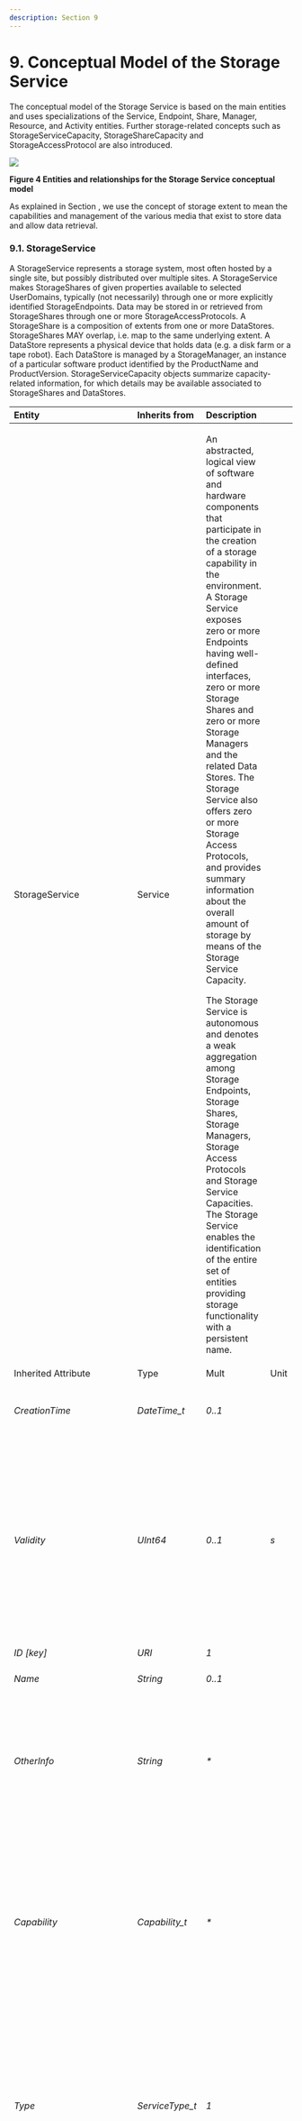 ```yaml
---
description: Section 9
---
```


# 9. Conceptual Model of the Storage Service

The conceptual model of the Storage Service is based on the main entities and uses specializations of the Service, Endpoint, Share, Manager, Resource, and Activity entities.  Further storage-related concepts such as StorageServiceCapacity, StorageShareCapacity and StorageAccessProtocol are also introduced.

![](.gitbook/assets/0%20%286%29.png)

**Figure 4 Entities and relationships for the Storage Service conceptual model**

As explained in Section , we use the concept of storage extent to mean the capabilities and management of the various media that exist to store data and allow data retrieval.

### 9.1. StorageService

A StorageService represents a storage system, most often hosted by a single site, but possibly distributed over multiple sites. A StorageService makes StorageShares of given properties available to selected UserDomains, typically \(not necessarily\) through one or more explicitly identified StorageEndpoints. Data may be stored in or retrieved from StorageShares through one or more StorageAccessProtocols. A StorageShare is a composition of extents from one or more DataStores. StorageShares MAY overlap, i.e. map to the same underlying extent. A DataStore represents a physical device that holds data \(e.g. a disk farm or a tape robot\). Each DataStore is managed by a StorageManager, an instance of a particular software product identified by the ProductName and ProductVersion. StorageServiceCapacity objects summarize capacity-related information, for which details may be available associated to StorageShares and DataStores.

<table>
  <thead>
    <tr>
      <th style="text-align:left">Entity</th>
      <th style="text-align:left">Inherits from</th>
      <th style="text-align:left">Description</th>
      <th style="text-align:left"></th>
      <th style="text-align:left"></th>
    </tr>
  </thead>
  <tbody>
    <tr>
      <td style="text-align:left">StorageService</td>
      <td style="text-align:left">Service</td>
      <td style="text-align:left">
        <p>An abstracted, logical view of software and hardware components that participate
          in the creation of a storage capability in the environment. A Storage Service
          exposes zero or more Endpoints having well-defined interfaces, zero or
          more Storage Shares and zero or more Storage Managers and the related Data
          Stores. The Storage Service also offers zero or more Storage Access Protocols,
          and provides summary information about the overall amount of storage by
          means of the Storage Service Capacity.</p>
        <p>The Storage Service is autonomous and denotes a weak aggregation among
          Storage Endpoints, Storage Shares, Storage Managers, Storage Access Protocols
          and Storage Service Capacities. The Storage Service enables the identification
          of the entire set of entities providing storage functionality with a persistent
          name.</p>
      </td>
      <td style="text-align:left"></td>
      <td style="text-align:left"></td>
    </tr>
    <tr>
      <td style="text-align:left">Inherited Attribute</td>
      <td style="text-align:left">Type</td>
      <td style="text-align:left">Mult</td>
      <td style="text-align:left">Unit</td>
      <td style="text-align:left">Description</td>
    </tr>
    <tr>
      <td style="text-align:left"><em>CreationTime</em>
      </td>
      <td style="text-align:left"><em>DateTime_t</em>
      </td>
      <td style="text-align:left"><em>0..1</em>
      </td>
      <td style="text-align:left"></td>
      <td style="text-align:left"><em>Timestamp describing when the entity instance was generated</em>
      </td>
    </tr>
    <tr>
      <td style="text-align:left"><em>Validity</em>
      </td>
      <td style="text-align:left"><em>UInt64</em>
      </td>
      <td style="text-align:left"><em>0..1</em>
      </td>
      <td style="text-align:left"><em>s</em>
      </td>
      <td style="text-align:left">
        <p><em>The duration after CreationTime that the information presented in the Entity SHOULD be considered relevant. After that period has elapsed,</em>
        </p>
        <p><em>the information SHOULD NOT be considered relevant</em>
        </p>
      </td>
    </tr>
    <tr>
      <td style="text-align:left"><em>ID [key]</em>
      </td>
      <td style="text-align:left"><em>URI</em>
      </td>
      <td style="text-align:left"><em>1</em>
      </td>
      <td style="text-align:left"></td>
      <td style="text-align:left"><em>A global unique ID</em>
      </td>
    </tr>
    <tr>
      <td style="text-align:left"><em>Name</em>
      </td>
      <td style="text-align:left"><em>String</em>
      </td>
      <td style="text-align:left"><em>0..1</em>
      </td>
      <td style="text-align:left"></td>
      <td style="text-align:left"><em>Human-readable name</em>
      </td>
    </tr>
    <tr>
      <td style="text-align:left"><em>OtherInfo</em>
      </td>
      <td style="text-align:left"><em>String</em>
      </td>
      <td style="text-align:left"><em>*</em>
      </td>
      <td style="text-align:left"></td>
      <td style="text-align:left"><em>Placeholder to publish info that does not fit in any other attribute. Free-form string, comma-separated tags, (name, value ) pair are all examples of valid syntax</em>
      </td>
    </tr>
    <tr>
      <td style="text-align:left"><em>Capability</em>
      </td>
      <td style="text-align:left"><em>Capability_t</em>
      </td>
      <td style="text-align:left"><em>*</em>
      </td>
      <td style="text-align:left"></td>
      <td style="text-align:left"><em>The provided capability according to the Open Grid Service Architecture (OGSA) architecture [OGF-GFD80] (this is the union of all values assigned to the capability attribute of the endpoints part of this service)</em>
      </td>
    </tr>
    <tr>
      <td style="text-align:left"><em>Type</em>
      </td>
      <td style="text-align:left"><em>ServiceType_t</em>
      </td>
      <td style="text-align:left"><em>1</em>
      </td>
      <td style="text-align:left"></td>
      <td style="text-align:left"><em>The type of service according to a namespace-based classification (the namespace MAY be related to a middleware name, an organization or other concepts; org.ogf.glue is reserved for the OGF GLUE Working Group)</em>
      </td>
    </tr>
    <tr>
      <td style="text-align:left"><em>QualityLevel</em>
      </td>
      <td style="text-align:left"><em>QualityLevel_t</em>
      </td>
      <td style="text-align:left"><em>1</em>
      </td>
      <td style="text-align:left"></td>
      <td style="text-align:left"><em>Maturity of the service in terms of quality of the software components</em>
      </td>
    </tr>
    <tr>
      <td style="text-align:left"><em>StatusInfo</em>
      </td>
      <td style="text-align:left"><em>URI</em>
      </td>
      <td style="text-align:left"><em>*</em>
      </td>
      <td style="text-align:left"></td>
      <td style="text-align:left"><em>Web page providing additional information like monitoring aspects</em>
      </td>
    </tr>
    <tr>
      <td style="text-align:left"><em>Complexity</em>
      </td>
      <td style="text-align:left"><em>String</em>
      </td>
      <td style="text-align:left"><em>0..1</em>
      </td>
      <td style="text-align:left"></td>
      <td style="text-align:left"><em>Human-readable summary description of the complexity in terms of the number of endpoint types, shares and resources. The syntax should be: endpointType=X, share=Y, resource=Z.</em>
      </td>
    </tr>
    <tr>
      <td style="text-align:left">Attribute</td>
      <td style="text-align:left">Type</td>
      <td style="text-align:left">Mult</td>
      <td style="text-align:left">Unit</td>
      <td style="text-align:left">Description</td>
    </tr>
    <tr>
      <td style="text-align:left"><em>No extra properties are defined in the specialized entity.</em>
      </td>
      <td style="text-align:left"></td>
      <td style="text-align:left"></td>
      <td style="text-align:left"></td>
      <td style="text-align:left"></td>
    </tr>
    <tr>
      <td style="text-align:left">Association End</td>
      <td style="text-align:left">Mult.</td>
      <td style="text-align:left">Description</td>
      <td style="text-align:left"></td>
      <td style="text-align:left"></td>
    </tr>
    <tr>
      <td style="text-align:left">
        <p>StorageEndpoint.ID</p>
        <p>[redefines Endpoint.ID]</p>
      </td>
      <td style="text-align:left">*</td>
      <td style="text-align:left">A storage service exposes zero or more storage endpoints.</td>
      <td style="text-align:left"></td>
      <td style="text-align:left"></td>
    </tr>
    <tr>
      <td style="text-align:left">StorageShare.ID [redefines Share.ID]</td>
      <td style="text-align:left">*</td>
      <td style="text-align:left">A storage service serves zero or more storage shares.</td>
      <td style="text-align:left"></td>
      <td style="text-align:left"></td>
    </tr>
    <tr>
      <td style="text-align:left">
        <p>StorageManager.ID</p>
        <p>[redefines Manager.ID]</p>
      </td>
      <td style="text-align:left">*</td>
      <td style="text-align:left">A storage service provides zero or more storage managers.</td>
      <td style="text-align:left"></td>
      <td style="text-align:left"></td>
    </tr>
    <tr>
      <td style="text-align:left">StorageAccessProtocol.ID</td>
      <td style="text-align:left">*</td>
      <td style="text-align:left">A storage service offers zero or more storage access protocols.</td>
      <td
      style="text-align:left"></td>
        <td style="text-align:left"></td>
    </tr>
    <tr>
      <td style="text-align:left">StorageServiceCapacity.ID</td>
      <td style="text-align:left">*</td>
      <td style="text-align:left">A storage service has zero or more storage service capacities.</td>
      <td
      style="text-align:left"></td>
        <td style="text-align:left"></td>
    </tr>
    <tr>
      <td style="text-align:left">Inherited Association End</td>
      <td style="text-align:left">Mult.</td>
      <td style="text-align:left">Description</td>
      <td style="text-align:left"></td>
      <td style="text-align:left"></td>
    </tr>
    <tr>
      <td style="text-align:left">Extension.Key</td>
      <td style="text-align:left">*</td>
      <td style="text-align:left">The entity MAY be extended via key-value pairs.</td>
      <td style="text-align:left"></td>
      <td style="text-align:left"></td>
    </tr>
    <tr>
      <td style="text-align:left">Contact.ID</td>
      <td style="text-align:left">*</td>
      <td style="text-align:left">A service has zero or more contacts.</td>
      <td style="text-align:left"></td>
      <td style="text-align:left"></td>
    </tr>
    <tr>
      <td style="text-align:left">Location.ID</td>
      <td style="text-align:left">0..1</td>
      <td style="text-align:left">A service is primary located at a location.</td>
      <td style="text-align:left"></td>
      <td style="text-align:left"></td>
    </tr>
    <tr>
      <td style="text-align:left">Service.ID</td>
      <td style="text-align:left">*</td>
      <td style="text-align:left">A service is related to zero or more services.</td>
      <td style="text-align:left"></td>
      <td style="text-align:left"></td>
    </tr>
  </tbody>
</table>The Storage Service MAY expose Storage Endpoints enabling management of or access to different types of storage extent. The usage of storage is typically constrained by policies, thus implying service differentiation. The Storage Share concept describes a portion of the managed storage extents with a homogeneous set of usage policies. The storage extents used to implement the Shares are locally managed by one or more Storage Managers, and their properties are described by Data Stores.

### StorageServiceCapacity

The StorageServiceCapacity class summarizes capacity-related information for all the StorageShares and DataStores of a given homogeneous type. The summaries MAY be compared to the sums of the relevant StorageShareCapacity attributes for the StorageShares of the given type. Capacities of overlapping StorageShares MUST only be counted once. An inconsistency between a summary value and the corresponding sum of relevant attributes MAY occur if part of the capacity is not explicitly published, or if the attributes concerned could not all be exactly determined or recorded at the same time. The summaries MAY also be compared to the sums of the relevant attributes of the DataStores of the given type, where inconsistencies MAY arise due to similar causes.

<table>
  <thead>
    <tr>
      <th style="text-align:left">Entity</th>
      <th style="text-align:left">Inherits from</th>
      <th style="text-align:left">Description</th>
      <th style="text-align:left"></th>
      <th style="text-align:left"></th>
    </tr>
  </thead>
  <tbody>
    <tr>
      <td style="text-align:left">StorageServiceCapacity</td>
      <td style="text-align:left">Entity</td>
      <td style="text-align:left">Description of the size and usage of a homogenous storage extent; the
        storage extent is aggregated at the storage service level by type.</td>
      <td
      style="text-align:left"></td>
        <td style="text-align:left"></td>
    </tr>
    <tr>
      <td style="text-align:left">Inherited Attribute</td>
      <td style="text-align:left">Type</td>
      <td style="text-align:left">Mult</td>
      <td style="text-align:left">Unit</td>
      <td style="text-align:left">Description</td>
    </tr>
    <tr>
      <td style="text-align:left"><em>CreationTime</em>
      </td>
      <td style="text-align:left"><em>DateTime_t</em>
      </td>
      <td style="text-align:left"><em>0..1</em>
      </td>
      <td style="text-align:left"></td>
      <td style="text-align:left"><em>Timestamp describing when the entity instance was generated</em>
      </td>
    </tr>
    <tr>
      <td style="text-align:left"><em>Validity</em>
      </td>
      <td style="text-align:left"><em>UInt64</em>
      </td>
      <td style="text-align:left"><em>0..1</em>
      </td>
      <td style="text-align:left"><em>s</em>
      </td>
      <td style="text-align:left">
        <p><em>The duration after CreationTime that the information presented in the Entity SHOULD be considered relevant. After that period has elapsed,</em>
        </p>
        <p><em>the information SHOULD NOT be considered relevant</em>
        </p>
      </td>
    </tr>
    <tr>
      <td style="text-align:left"><em>ID [key]</em>
      </td>
      <td style="text-align:left"><em>URI</em>
      </td>
      <td style="text-align:left"><em>1</em>
      </td>
      <td style="text-align:left"></td>
      <td style="text-align:left"><em>A global unique ID</em>
      </td>
    </tr>
    <tr>
      <td style="text-align:left"><em>Name</em>
      </td>
      <td style="text-align:left"><em>String</em>
      </td>
      <td style="text-align:left"><em>0..1</em>
      </td>
      <td style="text-align:left"></td>
      <td style="text-align:left"><em>Human-readable name</em>
      </td>
    </tr>
    <tr>
      <td style="text-align:left"><em>OtherInfo</em>
      </td>
      <td style="text-align:left"><em>String</em>
      </td>
      <td style="text-align:left"><em>*</em>
      </td>
      <td style="text-align:left"></td>
      <td style="text-align:left"><em>Placeholder to publish info that does not fit in any other attribute. Free-form string, comma-separated tags, (name, value ) pair are all examples of valid syntax</em>
      </td>
    </tr>
    <tr>
      <td style="text-align:left">Attribute</td>
      <td style="text-align:left">Type</td>
      <td style="text-align:left">Mult.</td>
      <td style="text-align:left">Unit</td>
      <td style="text-align:left">Description</td>
    </tr>
    <tr>
      <td style="text-align:left">Type</td>
      <td style="text-align:left">StorageCapacity_t</td>
      <td style="text-align:left">1</td>
      <td style="text-align:left"></td>
      <td style="text-align:left">The type of storage capacity.</td>
    </tr>
    <tr>
      <td style="text-align:left">TotalSize</td>
      <td style="text-align:left">UInt64</td>
      <td style="text-align:left">0..1</td>
      <td style="text-align:left">GB</td>
      <td style="text-align:left">The total amount of storage of this Type (the sum of free, used and reserved).</td>
    </tr>
    <tr>
      <td style="text-align:left">FreeSize</td>
      <td style="text-align:left">UInt64</td>
      <td style="text-align:left">0..1</td>
      <td style="text-align:left">GB</td>
      <td style="text-align:left">The amount of storage which is free for new data to be stored. This SHOULD
        include space occupied by cached copies of objects which can be deleted
        automatically to make room for new ones.</td>
    </tr>
    <tr>
      <td style="text-align:left">UsedSize</td>
      <td style="text-align:left">UInt64</td>
      <td style="text-align:left">0..1</td>
      <td style="text-align:left">GB</td>
      <td style="text-align:left">The amount of storage which is occupied by stored data. This SHOULD exclude
        space occupied by cached copies of objects which can be deleted automatically
        to make room for new ones.</td>
    </tr>
    <tr>
      <td style="text-align:left">ReservedSize</td>
      <td style="text-align:left">UInt64</td>
      <td style="text-align:left">0..1</td>
      <td style="text-align:left">GB</td>
      <td style="text-align:left">The amount of storage which is not occupied by stored data, but has been
        reserved for use by a specific user or group, and hence is not free for
        the storage of new data except in the context of that reservation.</td>
    </tr>
    <tr>
      <td style="text-align:left">Association End</td>
      <td style="text-align:left">Mult.</td>
      <td style="text-align:left">Description</td>
      <td style="text-align:left"></td>
      <td style="text-align:left"></td>
    </tr>
    <tr>
      <td style="text-align:left">StorageService.ID</td>
      <td style="text-align:left">1</td>
      <td style="text-align:left">A storage service capacity is related to one storage service.</td>
      <td
      style="text-align:left"></td>
        <td style="text-align:left"></td>
    </tr>
    <tr>
      <td style="text-align:left">Inherited Association End</td>
      <td style="text-align:left">Mult.</td>
      <td style="text-align:left">Description</td>
      <td style="text-align:left"></td>
      <td style="text-align:left"></td>
    </tr>
    <tr>
      <td style="text-align:left">Extension.Key</td>
      <td style="text-align:left">*</td>
      <td style="text-align:left">The entity MAY be extended via key-value pairs.</td>
      <td style="text-align:left"></td>
      <td style="text-align:left"></td>
    </tr>
  </tbody>
</table>### StorageAccessProtocol

A StorageAccessProtocol describes a protocol that can be used to store data in or retrieve data from StorageShares. The "file" protocol indicates that for ComputingServices given by ToComputingService objects the StorageShares are available through POSIX I/O. The mount point details are given by corresponding ToStorageService objects published by those ComputingServices. Most protocols require a negotiation between the client and a StorageEndpoint. For example, a StorageEndpoint implementing a version of the SRM protocol may be asked for a data transfer URL corresponding to a desired access protocol. An access protocol that does not require prior negotiation MAY be published as one or more StorageEndpoints with an InterfaceName corresponding to that protocol.

<table>
  <thead>
    <tr>
      <th style="text-align:left">Entity</th>
      <th style="text-align:left">Inherits from</th>
      <th style="text-align:left">Description</th>
      <th style="text-align:left"></th>
      <th style="text-align:left"></th>
    </tr>
  </thead>
  <tbody>
    <tr>
      <td style="text-align:left">StorageAccessProtocol</td>
      <td style="text-align:left">Entity</td>
      <td style="text-align:left">A type of protocol available to access the underlying storage extents.</td>
      <td
      style="text-align:left"></td>
        <td style="text-align:left"></td>
    </tr>
    <tr>
      <td style="text-align:left">Inherited Attribute</td>
      <td style="text-align:left">Type</td>
      <td style="text-align:left">Mult</td>
      <td style="text-align:left">Unit</td>
      <td style="text-align:left">Description</td>
    </tr>
    <tr>
      <td style="text-align:left"><em>CreationTime</em>
      </td>
      <td style="text-align:left"><em>DateTime_t</em>
      </td>
      <td style="text-align:left"><em>0..1</em>
      </td>
      <td style="text-align:left"></td>
      <td style="text-align:left"><em>Timestamp describing when the entity instance was generated</em>
      </td>
    </tr>
    <tr>
      <td style="text-align:left"><em>Validity</em>
      </td>
      <td style="text-align:left"><em>UInt64</em>
      </td>
      <td style="text-align:left"><em>0..1</em>
      </td>
      <td style="text-align:left"><em>s</em>
      </td>
      <td style="text-align:left">
        <p><em>The duration after CreationTime that the information presented in the Entity SHOULD be considered relevant. After that period has elapsed,</em>
        </p>
        <p><em>the information SHOULD NOT be considered relevant</em>
        </p>
      </td>
    </tr>
    <tr>
      <td style="text-align:left"><em>ID [key]</em>
      </td>
      <td style="text-align:left"><em>URI</em>
      </td>
      <td style="text-align:left"><em>1</em>
      </td>
      <td style="text-align:left"></td>
      <td style="text-align:left"><em>A global unique ID</em>
      </td>
    </tr>
    <tr>
      <td style="text-align:left"><em>Name</em>
      </td>
      <td style="text-align:left"><em>String</em>
      </td>
      <td style="text-align:left"><em>0..1</em>
      </td>
      <td style="text-align:left"></td>
      <td style="text-align:left"><em>Human-readable name</em>
      </td>
    </tr>
    <tr>
      <td style="text-align:left"><em>OtherInfo</em>
      </td>
      <td style="text-align:left"><em>String</em>
      </td>
      <td style="text-align:left"><em>*</em>
      </td>
      <td style="text-align:left"></td>
      <td style="text-align:left"><em>Placeholder to publish info that does not fit in any other attribute. Free-form string, comma-separated tags, (name, value ) pair are all examples of valid syntax</em>
      </td>
    </tr>
    <tr>
      <td style="text-align:left">Attribute</td>
      <td style="text-align:left">Type</td>
      <td style="text-align:left">Mult.</td>
      <td style="text-align:left">Unit</td>
      <td style="text-align:left">Description</td>
    </tr>
    <tr>
      <td style="text-align:left">Type</td>
      <td style="text-align:left">StorageAccessProtocol_t</td>
      <td style="text-align:left">1</td>
      <td style="text-align:left"></td>
      <td style="text-align:left">An identifier for the protocol.</td>
    </tr>
    <tr>
      <td style="text-align:left">Version</td>
      <td style="text-align:left">String</td>
      <td style="text-align:left">1</td>
      <td style="text-align:left"></td>
      <td style="text-align:left">The version of the protocol supported by the interface, as defined by
        the protocol specification.</td>
    </tr>
    <tr>
      <td style="text-align:left">MaxStreams</td>
      <td style="text-align:left">UInt32</td>
      <td style="text-align:left">0..1</td>
      <td style="text-align:left">stream</td>
      <td style="text-align:left">The maximum number of parallel network streams which can be used for a
        single data transfer operation using this protocol.</td>
    </tr>
    <tr>
      <td style="text-align:left">Association End</td>
      <td style="text-align:left">Mult.</td>
      <td style="text-align:left">Description</td>
      <td style="text-align:left"></td>
      <td style="text-align:left"></td>
    </tr>
    <tr>
      <td style="text-align:left">StorageService.ID</td>
      <td style="text-align:left">1</td>
      <td style="text-align:left">A storage access protocol is related to one storage service.</td>
      <td style="text-align:left"></td>
      <td style="text-align:left"></td>
    </tr>
    <tr>
      <td style="text-align:left">ToComputingService</td>
      <td style="text-align:left">*</td>
      <td style="text-align:left">A storage access protocol MAY be used by zero or more computing services.</td>
      <td
      style="text-align:left"></td>
        <td style="text-align:left"></td>
    </tr>
    <tr>
      <td style="text-align:left">ToCloudComputingService</td>
      <td style="text-align:left">*</td>
      <td style="text-align:left">A storage access protocol MAY be used by zero or more cloud computing
        services.</td>
      <td style="text-align:left"></td>
      <td style="text-align:left"></td>
    </tr>
    <tr>
      <td style="text-align:left">Inherited Association End</td>
      <td style="text-align:left">Mult.</td>
      <td style="text-align:left">Description</td>
      <td style="text-align:left"></td>
      <td style="text-align:left"></td>
    </tr>
    <tr>
      <td style="text-align:left">Extension.Key</td>
      <td style="text-align:left">*</td>
      <td style="text-align:left">The entity MAY be extended via key-value pairs.</td>
      <td style="text-align:left"></td>
      <td style="text-align:left"></td>
    </tr>
  </tbody>
</table>If a type of Storage Access Protocol needs to be discoverable, then the StorageAccessProtocol class SHOULD be used to advertise it. If a certain Access Protocol

has an associated URL and this URL needs to be discoverable, then the Access Protocol SHOULD be also published via the StorageEndpoint class.

### StorageEndpoint

A StorageEndpoint represents a service that may be contacted by clients to manage StorageShares, to store or retrieve data or to perform other operations related to a storage system. The StorageEndpoint typically implements a storage control protocol specified by the InterfaceName, which allows for the manipulation of StorageShares and the properties of their data content. Access to StorageShares for storing or retrieving data often has to be negotiated through the given control protocol. The available access protocols MAY be published in StorageAccessProtocol objects. The StorageEndpoint interface MAY also be used to publish the endpoint\(s\) of an access protocol that does not require prior negotiation. The Storage Endpoint may be able to serve only a subset of the StorageShares within the StorageService, in which case that subset MAY be indicated through explicit associations with those StorageShares.

<table>
  <thead>
    <tr>
      <th style="text-align:left">Entity</th>
      <th style="text-align:left">Inherits from</th>
      <th style="text-align:left">Description</th>
      <th style="text-align:left"></th>
      <th style="text-align:left"></th>
    </tr>
  </thead>
  <tbody>
    <tr>
      <td style="text-align:left">StorageEndpoint</td>
      <td style="text-align:left">Endpoint</td>
      <td style="text-align:left">An Endpoint usable for managing Storage Shares or for accessing data stored
        in them; it MAY also be used to expose complementary capabilities which
        form part of the overall Storage Service.</td>
      <td style="text-align:left"></td>
      <td style="text-align:left"></td>
    </tr>
    <tr>
      <td style="text-align:left">Inherited Attribute</td>
      <td style="text-align:left">Type</td>
      <td style="text-align:left">Mult</td>
      <td style="text-align:left">Unit</td>
      <td style="text-align:left">Description</td>
    </tr>
    <tr>
      <td style="text-align:left"><em>CreationTime</em>
      </td>
      <td style="text-align:left"><em>DateTime_t</em>
      </td>
      <td style="text-align:left"><em>0..1</em>
      </td>
      <td style="text-align:left"></td>
      <td style="text-align:left"><em>Timestamp describing when the entity instance was generated</em>
      </td>
    </tr>
    <tr>
      <td style="text-align:left"><em>Validity</em>
      </td>
      <td style="text-align:left"><em>UInt64</em>
      </td>
      <td style="text-align:left"><em>0..1</em>
      </td>
      <td style="text-align:left"><em>s</em>
      </td>
      <td style="text-align:left">
        <p><em>The duration after CreationTime that the information presented in the Entity SHOULD be considered relevant. After that period has elapsed,</em>
        </p>
        <p><em>the information SHOULD NOT be considered relevant</em>
        </p>
      </td>
    </tr>
    <tr>
      <td style="text-align:left"><em>ID [key]</em>
      </td>
      <td style="text-align:left"><em>URI</em>
      </td>
      <td style="text-align:left"><em>1</em>
      </td>
      <td style="text-align:left"></td>
      <td style="text-align:left"><em>A global unique ID</em>
      </td>
    </tr>
    <tr>
      <td style="text-align:left"><em>Name</em>
      </td>
      <td style="text-align:left"><em>String</em>
      </td>
      <td style="text-align:left"><em>0..1</em>
      </td>
      <td style="text-align:left"></td>
      <td style="text-align:left"><em>Human-readable name</em>
      </td>
    </tr>
    <tr>
      <td style="text-align:left"><em>OtherInfo</em>
      </td>
      <td style="text-align:left"><em>String</em>
      </td>
      <td style="text-align:left"><em>*</em>
      </td>
      <td style="text-align:left"></td>
      <td style="text-align:left"><em>Placeholder to publish info that does not fit in any other attribute. Free-form string, comma-separated tags, (name, value ) pair are all examples of valid syntax</em>
      </td>
    </tr>
    <tr>
      <td style="text-align:left"><em>URL</em>
      </td>
      <td style="text-align:left"><em>URI</em>
      </td>
      <td style="text-align:left"><em>1</em>
      </td>
      <td style="text-align:left"></td>
      <td style="text-align:left"><em>Network location of the endpoint to contact the related service</em>
      </td>
    </tr>
    <tr>
      <td style="text-align:left"><em>Capability</em>
      </td>
      <td style="text-align:left"><em>Capability_t</em>
      </td>
      <td style="text-align:left"><em>*</em>
      </td>
      <td style="text-align:left"></td>
      <td style="text-align:left"><em>The provided capability according to the OGSA architecture</em>
      </td>
    </tr>
    <tr>
      <td style="text-align:left"><em>Technology</em>
      </td>
      <td style="text-align:left"><em>EndpointTechnology_t</em>
      </td>
      <td style="text-align:left"><em>0..1</em>
      </td>
      <td style="text-align:left"></td>
      <td style="text-align:left"><em>Technology used to implement the endpoint</em>
      </td>
    </tr>
    <tr>
      <td style="text-align:left"><em>InterfaceName</em>
      </td>
      <td style="text-align:left"><em>InterfaceName_t</em>
      </td>
      <td style="text-align:left"><em>1</em>
      </td>
      <td style="text-align:left"></td>
      <td style="text-align:left"><em>Identification of the interface</em>
      </td>
    </tr>
    <tr>
      <td style="text-align:left"><em>InterfaceVersion</em>
      </td>
      <td style="text-align:left"><em>String</em>
      </td>
      <td style="text-align:left"><em>0..*</em>
      </td>
      <td style="text-align:left"></td>
      <td style="text-align:left"><em>Version of the interface</em>
      </td>
    </tr>
    <tr>
      <td style="text-align:left"><em>InterfaceExtension</em>
      </td>
      <td style="text-align:left"><em>URI</em>
      </td>
      <td style="text-align:left"><em>*</em>
      </td>
      <td style="text-align:left"></td>
      <td style="text-align:left"><em>Identification of an extension to the interface</em>
      </td>
    </tr>
    <tr>
      <td style="text-align:left"><em>WSDL</em>
      </td>
      <td style="text-align:left"><em>URI</em>
      </td>
      <td style="text-align:left"><em>*</em>
      </td>
      <td style="text-align:left"></td>
      <td style="text-align:left"><em>URL of the WSDL document describing the offered interface (applies to Web Services endpoint)</em>
      </td>
    </tr>
    <tr>
      <td style="text-align:left"><em>SupportedProfile</em>
      </td>
      <td style="text-align:left"><em>URI</em>
      </td>
      <td style="text-align:left"><em>*</em>
      </td>
      <td style="text-align:left"></td>
      <td style="text-align:left"><em>URI identifying a supported profile</em>
      </td>
    </tr>
    <tr>
      <td style="text-align:left"><em>Semantics</em>
      </td>
      <td style="text-align:left"><em>URI</em>
      </td>
      <td style="text-align:left"><em>*</em>
      </td>
      <td style="text-align:left"></td>
      <td style="text-align:left"><em>URI of a document providing a human-readable description of the semantics of the endpoint functionalities</em>
      </td>
    </tr>
    <tr>
      <td style="text-align:left"><em>Implementor</em>
      </td>
      <td style="text-align:left"><em>String</em>
      </td>
      <td style="text-align:left"><em>0..1</em>
      </td>
      <td style="text-align:left"></td>
      <td style="text-align:left"><em>Main organization implementing this software component</em>
      </td>
    </tr>
    <tr>
      <td style="text-align:left"><em>ImplementationName</em>
      </td>
      <td style="text-align:left"><em>String</em>
      </td>
      <td style="text-align:left"><em>0..1</em>
      </td>
      <td style="text-align:left"></td>
      <td style="text-align:left"><em>Name of the implementation</em>
      </td>
    </tr>
    <tr>
      <td style="text-align:left"><em>ImplementationVersion</em>
      </td>
      <td style="text-align:left"><em>String</em>
      </td>
      <td style="text-align:left"><em>0..1</em>
      </td>
      <td style="text-align:left"></td>
      <td style="text-align:left"><em>Version of the implementation (e.g., major version.minor version.patch version)</em>
      </td>
    </tr>
    <tr>
      <td style="text-align:left"><em>QualityLevel</em>
      </td>
      <td style="text-align:left"><em>QualityLevel_t</em>
      </td>
      <td style="text-align:left"><em>1</em>
      </td>
      <td style="text-align:left"></td>
      <td style="text-align:left"><em>Maturity of the endpoint in terms of quality of the software components</em>
      </td>
    </tr>
    <tr>
      <td style="text-align:left"><em>HealthState</em>
      </td>
      <td style="text-align:left"><em>EndpointHealthState_t</em>
      </td>
      <td style="text-align:left"><em>1</em>
      </td>
      <td style="text-align:left"></td>
      <td style="text-align:left"><em>A state representing the health of the endpoint in terms of its capability of properly delivering the functionalities</em>
      </td>
    </tr>
    <tr>
      <td style="text-align:left"><em>HealthStateInfo</em>
      </td>
      <td style="text-align:left"><em>String</em>
      </td>
      <td style="text-align:left"><em>0..1</em>
      </td>
      <td style="text-align:left"></td>
      <td style="text-align:left"><em>Textual explanation of the state endpoint</em>
      </td>
    </tr>
    <tr>
      <td style="text-align:left"><em>ServingState</em>
      </td>
      <td style="text-align:left"><em>ServingState_t</em>
      </td>
      <td style="text-align:left"><em>1</em>
      </td>
      <td style="text-align:left"></td>
      <td style="text-align:left"><em>A state specifying if the endpoint is accepting new requests and if it is serving the already accepted requests</em>
      </td>
    </tr>
    <tr>
      <td style="text-align:left"><em>StartTime</em>
      </td>
      <td style="text-align:left"><em>DateTime_t</em>
      </td>
      <td style="text-align:left"><em>0..1</em>
      </td>
      <td style="text-align:left"></td>
      <td style="text-align:left"><em>The timestamp for the start time of the endpoint</em>
      </td>
    </tr>
    <tr>
      <td style="text-align:left"><em>IssuerCA</em>
      </td>
      <td style="text-align:left"><em>DN_t</em>
      </td>
      <td style="text-align:left"><em>0..1</em>
      </td>
      <td style="text-align:left"></td>
      <td style="text-align:left"><em>Distinguished name of Certification Authority issuing the certificate for the endpoint</em>
      </td>
    </tr>
    <tr>
      <td style="text-align:left"><em>TrustedCA</em>
      </td>
      <td style="text-align:left"><em>DN_t</em>
      </td>
      <td style="text-align:left"><em>*</em>
      </td>
      <td style="text-align:left"></td>
      <td style="text-align:left"><em>Distinguished name of the trusted Certification Authority (CA), i.e., certificates issued by the CA are accepted for the authentication process</em>
      </td>
    </tr>
    <tr>
      <td style="text-align:left"><em>DowntimeAnnounce</em>
      </td>
      <td style="text-align:left"><em>DateTime_t</em>
      </td>
      <td style="text-align:left"><em>0..1</em>
      </td>
      <td style="text-align:left"></td>
      <td style="text-align:left"><em>The timestamp for the announcement of the next scheduled downtime</em>
      </td>
    </tr>
    <tr>
      <td style="text-align:left"><em>DowntimeStart</em>
      </td>
      <td style="text-align:left"><em>DateTime_t</em>
      </td>
      <td style="text-align:left"><em>0..1</em>
      </td>
      <td style="text-align:left"></td>
      <td style="text-align:left"><em>The starting timestamp of the next scheduled downtime</em>
      </td>
    </tr>
    <tr>
      <td style="text-align:left"><em>DowntimeEnd</em>
      </td>
      <td style="text-align:left"><em>DateTime_t</em>
      </td>
      <td style="text-align:left"><em>0..1</em>
      </td>
      <td style="text-align:left"></td>
      <td style="text-align:left"><em>The ending timestamp of the next scheduled downtime</em>
      </td>
    </tr>
    <tr>
      <td style="text-align:left"><em>DowntimeInfo</em>
      </td>
      <td style="text-align:left"><em>String</em>
      </td>
      <td style="text-align:left"><em>0..1</em>
      </td>
      <td style="text-align:left"></td>
      <td style="text-align:left"><em>Description of the next scheduled downtime</em>
      </td>
    </tr>
    <tr>
      <td style="text-align:left">Attribute</td>
      <td style="text-align:left">Type</td>
      <td style="text-align:left">Mult.</td>
      <td style="text-align:left">Unit</td>
      <td style="text-align:left">Description</td>
    </tr>
    <tr>
      <td style="text-align:left"><em>No extra properties are defined in the specialized entity.</em>
      </td>
      <td style="text-align:left"></td>
      <td style="text-align:left"></td>
      <td style="text-align:left"></td>
      <td style="text-align:left"></td>
    </tr>
    <tr>
      <td style="text-align:left">Association End</td>
      <td style="text-align:left">Mult.</td>
      <td style="text-align:left">Description</td>
      <td style="text-align:left"></td>
      <td style="text-align:left"></td>
    </tr>
    <tr>
      <td style="text-align:left">
        <p>StorageService.ID</p>
        <p>[redefines Service.ID]</p>
      </td>
      <td style="text-align:left">1</td>
      <td style="text-align:left">A storage endpoint is part of a storage service.</td>
      <td style="text-align:left"></td>
      <td style="text-align:left"></td>
    </tr>
    <tr>
      <td style="text-align:left">
        <p>StorageShare.ID</p>
        <p>[redefines Share.ID]</p>
      </td>
      <td style="text-align:left">*</td>
      <td style="text-align:left">A storage endpoint MAY pass activities to zero or more storage shares.</td>
      <td
      style="text-align:left"></td>
        <td style="text-align:left"></td>
    </tr>
    <tr>
      <td style="text-align:left">Inherited Association End</td>
      <td style="text-align:left">Mult.</td>
      <td style="text-align:left">Description</td>
      <td style="text-align:left"></td>
      <td style="text-align:left"></td>
    </tr>
    <tr>
      <td style="text-align:left">Extension.Key</td>
      <td style="text-align:left">*</td>
      <td style="text-align:left">The entity MAY be extended via key-value pairs.</td>
      <td style="text-align:left"></td>
      <td style="text-align:left"></td>
    </tr>
    <tr>
      <td style="text-align:left">AccessPolicy.ID</td>
      <td style="text-align:left">*</td>
      <td style="text-align:left">An endpoint has assocated zero or more AccessPolicies.</td>
      <td style="text-align:left"></td>
      <td style="text-align:left"></td>
    </tr>
  </tbody>
</table>### StorageShare

A StorageShare is a composition of extents from one or more DataStores. StorageShares that overlap, i.e. share the same underlying extent, have the same SharingID, which in that case MUST neither be empty nor the reserved string "dedicated". A DataStore represents a physical device or set of devices that are able to hold data \(e.g. a disk farm or a tape robot\). A StorageShare need not be composed of homogeneous devices.

The AccessLatency gives the maximum latency category for an object stored in the StorageShare to be made available for reading. For example, if the StorageShare comprises both disk and tape storage, and data may need to be recalled from tape, the published AccessLatency is "nearline", although a given data object may in fact be immediately accessible on disk.

The RetentionPolicy indicates at a coarse granularity the probability of the StorageShare losing data. For example, "custodial" represents a very low probability, while "replica" indicates that the StorageShare is not suitable for keeping the only copy of precious data, but may be used for keeping a replica of such data.

The ExpirationMode indicates what happens to data whose lifetime has expired, if ever. The Identifier allows the StorageShare to be given a tag that is meaningful for the UserDomain\(s\) served by the StorageShare. For example, for version 2.2 of the SRM control protocol a StorageShare would represent a Space and the Identifier the corresponding SpaceTokenUserDescription. Capacity-related information is made available through StorageShareCapacity objects. A StorageShare may not be available through StorageEndpoints not explicitly related to the Share.

<table>
  <thead>
    <tr>
      <th style="text-align:left">Entity</th>
      <th style="text-align:left">Inherits from</th>
      <th style="text-align:left">Description</th>
      <th style="text-align:left"></th>
      <th style="text-align:left"></th>
    </tr>
  </thead>
  <tbody>
    <tr>
      <td style="text-align:left">StorageShare</td>
      <td style="text-align:left">Share</td>
      <td style="text-align:left">A utilization target for a set of extents in Data Stores, defined by a
        set of configuration parameters and policies and characterized by status
        information.</td>
      <td style="text-align:left"></td>
      <td style="text-align:left"></td>
    </tr>
    <tr>
      <td style="text-align:left"><em>Inherited Attribute</em>
      </td>
      <td style="text-align:left"><em>Type</em>
      </td>
      <td style="text-align:left"><em>Mult</em>
      </td>
      <td style="text-align:left"><em>Unit</em>
      </td>
      <td style="text-align:left"><em>Description</em>
      </td>
    </tr>
    <tr>
      <td style="text-align:left"><em>CreationTime</em>
      </td>
      <td style="text-align:left"><em>DateTime_t</em>
      </td>
      <td style="text-align:left"><em>0..1</em>
      </td>
      <td style="text-align:left"></td>
      <td style="text-align:left"><em>Timestamp describing when the entity instance was generated</em>
      </td>
    </tr>
    <tr>
      <td style="text-align:left"><em>Validity</em>
      </td>
      <td style="text-align:left"><em>UInt64</em>
      </td>
      <td style="text-align:left"><em>0..1</em>
      </td>
      <td style="text-align:left"><em>s</em>
      </td>
      <td style="text-align:left">
        <p><em>The duration after CreationTime that the information presented in the Entity SHOULD be considered relevant. After that period has elapsed,</em>
        </p>
        <p><em>the information SHOULD NOT be considered relevant</em>
        </p>
      </td>
    </tr>
    <tr>
      <td style="text-align:left"><em>ID [key]</em>
      </td>
      <td style="text-align:left"><em>URI</em>
      </td>
      <td style="text-align:left"><em>1</em>
      </td>
      <td style="text-align:left"></td>
      <td style="text-align:left"><em>A global unique ID</em>
      </td>
    </tr>
    <tr>
      <td style="text-align:left"><em>Name</em>
      </td>
      <td style="text-align:left"><em>String</em>
      </td>
      <td style="text-align:left"><em>0..1</em>
      </td>
      <td style="text-align:left"></td>
      <td style="text-align:left"><em>Human-readable name</em>
      </td>
    </tr>
    <tr>
      <td style="text-align:left"><em>OtherInfo</em>
      </td>
      <td style="text-align:left"><em>String</em>
      </td>
      <td style="text-align:left"><em>*</em>
      </td>
      <td style="text-align:left"></td>
      <td style="text-align:left"><em>Placeholder to publish info that does not fit in any other attribute. Free-form string, comma-separated tags, (name, value ) pair are all examples of valid syntax</em>
      </td>
    </tr>
    <tr>
      <td style="text-align:left"><em>Description</em>
      </td>
      <td style="text-align:left"><em>String</em>
      </td>
      <td style="text-align:left"><em>0..1</em>
      </td>
      <td style="text-align:left"></td>
      <td style="text-align:left"><em>Description of this share</em>
      </td>
    </tr>
    <tr>
      <td style="text-align:left">Attribute</td>
      <td style="text-align:left">Type</td>
      <td style="text-align:left">Mult.</td>
      <td style="text-align:left">Unit</td>
      <td style="text-align:left">Description</td>
    </tr>
    <tr>
      <td style="text-align:left">ServingState</td>
      <td style="text-align:left">ServingState_t</td>
      <td style="text-align:left">1</td>
      <td style="text-align:left"></td>
      <td style="text-align:left">A state specifying whether the Share is open to place new requests, and
        if it is currently offering any requests already present for execution.</td>
    </tr>
    <tr>
      <td style="text-align:left">Path</td>
      <td style="text-align:left">String</td>
      <td style="text-align:left">0..1</td>
      <td style="text-align:left"></td>
      <td style="text-align:left">A default namespace where data objects are logically placed when they
        are stored into this Share. This will typically be used as a prefix when
        generating a file name under which the data object is stored.</td>
    </tr>
    <tr>
      <td style="text-align:left">AccessMode</td>
      <td style="text-align:left">AccessMode_t</td>
      <td style="text-align:left">0..*</td>
      <td style="text-align:left"></td>
      <td style="text-align:left">An identifier for the type of access and usage allowed for this Share.</td>
    </tr>
    <tr>
      <td style="text-align:left">SharingID</td>
      <td style="text-align:left">LocalID_t</td>
      <td style="text-align:left">1</td>
      <td style="text-align:left"></td>
      <td style="text-align:left">A local identifier common to the set of Storage Shares which use the same
        underlying extents, i.e. which share the same pool of storage space. (&#x2018;dedicated&#x2019;
        is a reserved value which means that the Storage Share extents are not
        shared with other Storage Shares.)</td>
    </tr>
    <tr>
      <td style="text-align:left">AccessLatency</td>
      <td style="text-align:left">AccessLatency_t</td>
      <td style="text-align:left">1</td>
      <td style="text-align:left"></td>
      <td style="text-align:left">The maximum latency category under normal operating conditions for a data
        object stored in this share to be made available for reading.</td>
    </tr>
    <tr>
      <td style="text-align:left">RetentionPolicy</td>
      <td style="text-align:left">RetentionPolicy_t</td>
      <td style="text-align:left">*</td>
      <td style="text-align:left"></td>
      <td style="text-align:left">The quality of data retention, which indicates the probability of the
        storage system losing a data object.</td>
    </tr>
    <tr>
      <td style="text-align:left">ExpirationMode</td>
      <td style="text-align:left">ExpirationMode_t</td>
      <td style="text-align:left">0..3</td>
      <td style="text-align:left"></td>
      <td style="text-align:left">An attribute which indicates support for data objects with infinite and/or
        finite lifetimes, and what actions the storage service may take upon the
        expiration of an object lifetime.</td>
    </tr>
    <tr>
      <td style="text-align:left">DefaultLifeTime</td>
      <td style="text-align:left">UInt32</td>
      <td style="text-align:left">0..1</td>
      <td style="text-align:left">s</td>
      <td style="text-align:left">The default lifetime assigned to a new data object if no explicit lifetime
        is specified.</td>
    </tr>
    <tr>
      <td style="text-align:left">MaximumLifeTime</td>
      <td style="text-align:left">UInt32</td>
      <td style="text-align:left">0..1</td>
      <td style="text-align:left">s</td>
      <td style="text-align:left">The maximum lifetime that may be requested for a data object.</td>
    </tr>
    <tr>
      <td style="text-align:left">MaxObjectSize</td>
      <td style="text-align:left">UInt64</td>
      <td style="text-align:left">0..1</td>
      <td style="text-align:left">MB</td>
      <td style="text-align:left">Maximum size of a data object which can be stored in this share</td>
    </tr>
    <tr>
      <td style="text-align:left">MinObjectSize</td>
      <td style="text-align:left">UInt64</td>
      <td style="text-align:left">0..1</td>
      <td style="text-align:left">MB</td>
      <td style="text-align:left">Minimum size of a data object which can be stored in this share</td>
    </tr>
    <tr>
      <td style="text-align:left">Tag</td>
      <td style="text-align:left">String</td>
      <td style="text-align:left">0..1</td>
      <td style="text-align:left"></td>
      <td style="text-align:left">An identifier defined by a User Domain which identifies a Share with a
        specific set of properties.</td>
    </tr>
    <tr>
      <td style="text-align:left">NumberOfFiles</td>
      <td style="text-align:left">UInt32</td>
      <td style="text-align:left">0..1</td>
      <td style="text-align:left"></td>
      <td style="text-align:left">Optional attribute that describes the number of files stored in this StorageShare</td>
    </tr>
    <tr>
      <td style="text-align:left">Association End</td>
      <td style="text-align:left">Mult.</td>
      <td style="text-align:left">Description</td>
      <td style="text-align:left"></td>
      <td style="text-align:left"></td>
    </tr>
    <tr>
      <td style="text-align:left">
        <p>StorageEndpoint.ID</p>
        <p>[redefines Endpoint.ID]</p>
      </td>
      <td style="text-align:left">*</td>
      <td style="text-align:left">A storage share is consumed via zero or more endpoints.</td>
      <td style="text-align:left"></td>
      <td style="text-align:left"></td>
    </tr>
    <tr>
      <td style="text-align:left">
        <p>DataStore.ID</p>
        <p>[redefines Resource.ID]</p>
      </td>
      <td style="text-align:left">*</td>
      <td style="text-align:left">A storage share is defined on zero or more data stores.</td>
      <td style="text-align:left"></td>
      <td style="text-align:left"></td>
    </tr>
    <tr>
      <td style="text-align:left">
        <p>StorageService.ID</p>
        <p>[redefines Service.ID]</p>
      </td>
      <td style="text-align:left">1</td>
      <td style="text-align:left">A storage share participates in a storage service.</td>
      <td style="text-align:left"></td>
      <td style="text-align:left"></td>
    </tr>
    <tr>
      <td style="text-align:left">StorageShareCapacity.ID</td>
      <td style="text-align:left">*</td>
      <td style="text-align:left">A storage share offers zero or more storage share capacities.</td>
      <td
      style="text-align:left"></td>
        <td style="text-align:left"></td>
    </tr>
    <tr>
      <td style="text-align:left">Inherited Association End</td>
      <td style="text-align:left">Mult.</td>
      <td style="text-align:left">Description</td>
      <td style="text-align:left"></td>
      <td style="text-align:left"></td>
    </tr>
    <tr>
      <td style="text-align:left">Extension.Key</td>
      <td style="text-align:left">*</td>
      <td style="text-align:left">The entity MAY be extended via key-value pairs.</td>
      <td style="text-align:left"></td>
      <td style="text-align:left"></td>
    </tr>
    <tr>
      <td style="text-align:left">MappingPolicy.ID</td>
      <td style="text-align:left">*</td>
      <td style="text-align:left">A share has zero or more mapping policies.</td>
      <td style="text-align:left"></td>
      <td style="text-align:left"></td>
    </tr>
  </tbody>
</table>A StorageShare represents a utilization target of one or more storage extents with a set of policies which are homogeneous. If many UserDomains are mapped to a StorageShare via a MappingPolicy, then they are assumed to be able to use the Share uniformly. A StorageShare MAY have many types of Storage Capacity. The usage of each type of Storage Capacity is described by the StorageShareCapacity class.

### StorageShareCapacity

The StorageShareCapacity class provides a set of attributes related to the size of the data storage extents associated with a StorageShare. One StorageShare MAY have several associated StorageShareCapacity objects of different types, which may be related either to the physical nature of the storage medium or to the intended use, e.g. accounting or resource discovery. It is therefore possible that the same physical storage MAY be reported in more than one object. The size information generally relates to the values as seen by a user of the Service, which may not correspond directly to the size of the physical storage media which underlie it. For example, disk servers may include parity disks or hot spares which are not directly visible to users.

The semantics of this class are the same as the StorageServiceCapacity class which represent the size of the entire StorageService, but the classes are different since the relations are different. In general it cannot be assumed that the StorageServiceCapacity is the sum of all the corresponding StorageShareCapacities, both because some information at the Share level MAY not be published, and because multiple StorageShare objects MAY share the same physical storage. There may also be differences in timing or accuracy in the underlying services which collect the information.

<table>
  <thead>
    <tr>
      <th style="text-align:left">Entity</th>
      <th style="text-align:left">Inherits from</th>
      <th style="text-align:left">Description</th>
      <th style="text-align:left"></th>
      <th style="text-align:left"></th>
    </tr>
  </thead>
  <tbody>
    <tr>
      <td style="text-align:left">StorageShareCapacity</td>
      <td style="text-align:left">Entity</td>
      <td style="text-align:left">A description of the size and usage of a homogenous storage extent available
        to a Storage Share.</td>
      <td style="text-align:left"></td>
      <td style="text-align:left"></td>
    </tr>
    <tr>
      <td style="text-align:left"><em>Inherited Attribute</em>
      </td>
      <td style="text-align:left"><em>Type</em>
      </td>
      <td style="text-align:left"><em>Mult</em>
      </td>
      <td style="text-align:left"><em>Unit</em>
      </td>
      <td style="text-align:left"><em>Description</em>
      </td>
    </tr>
    <tr>
      <td style="text-align:left"><em>CreationTime</em>
      </td>
      <td style="text-align:left"><em>DateTime_t</em>
      </td>
      <td style="text-align:left"><em>0..1</em>
      </td>
      <td style="text-align:left"></td>
      <td style="text-align:left"><em>Timestamp describing when the entity instance was generated</em>
      </td>
    </tr>
    <tr>
      <td style="text-align:left"><em>Validity</em>
      </td>
      <td style="text-align:left"><em>UInt64</em>
      </td>
      <td style="text-align:left"><em>0..1</em>
      </td>
      <td style="text-align:left"><em>s</em>
      </td>
      <td style="text-align:left">
        <p><em>The duration after CreationTime that the information presented in the Entity SHOULD be considered relevant. After that period has elapsed,</em>
        </p>
        <p><em>the information SHOULD NOT be considered relevant</em>
        </p>
      </td>
    </tr>
    <tr>
      <td style="text-align:left"><em>ID [key]</em>
      </td>
      <td style="text-align:left"><em>URI</em>
      </td>
      <td style="text-align:left"><em>1</em>
      </td>
      <td style="text-align:left"></td>
      <td style="text-align:left"><em>A global unique ID</em>
      </td>
    </tr>
    <tr>
      <td style="text-align:left"><em>Name</em>
      </td>
      <td style="text-align:left"><em>String</em>
      </td>
      <td style="text-align:left"><em>0..1</em>
      </td>
      <td style="text-align:left"></td>
      <td style="text-align:left"><em>Human-readable name</em>
      </td>
    </tr>
    <tr>
      <td style="text-align:left"><em>OtherInfo</em>
      </td>
      <td style="text-align:left"><em>String</em>
      </td>
      <td style="text-align:left"><em>*</em>
      </td>
      <td style="text-align:left"></td>
      <td style="text-align:left"><em>Placeholder to publish info that does not fit in any other attribute. Free-form string, comma-separated tags, (name, value ) pair are all examples of valid syntax</em>
      </td>
    </tr>
    <tr>
      <td style="text-align:left">Attribute</td>
      <td style="text-align:left">Type</td>
      <td style="text-align:left">Mult.</td>
      <td style="text-align:left">Unit</td>
      <td style="text-align:left">Description</td>
    </tr>
    <tr>
      <td style="text-align:left">Type</td>
      <td style="text-align:left">StorageCapacity_t</td>
      <td style="text-align:left">1</td>
      <td style="text-align:left"></td>
      <td style="text-align:left">The type of storage capacity.</td>
    </tr>
    <tr>
      <td style="text-align:left">TotalSize</td>
      <td style="text-align:left">UInt64</td>
      <td style="text-align:left">0..1</td>
      <td style="text-align:left">GB</td>
      <td style="text-align:left">The total amount of storage of this Type (the sum of free, used and reserved).</td>
    </tr>
    <tr>
      <td style="text-align:left">FreeSize</td>
      <td style="text-align:left">UInt64</td>
      <td style="text-align:left">0..1</td>
      <td style="text-align:left">GB</td>
      <td style="text-align:left">The amount of storage which is free for new data to be stored. This SHOULD
        include space occupied by cached copies of objects which can be deleted
        automatically to make room for new ones.</td>
    </tr>
    <tr>
      <td style="text-align:left">UsedSize</td>
      <td style="text-align:left">UInt64</td>
      <td style="text-align:left">0..1</td>
      <td style="text-align:left">GB</td>
      <td style="text-align:left">The amount of storage which is occupied by stored data. This SHOULD exclude
        space occupied by cached copies of objects which can be deleted automatically
        to make room for new ones.</td>
    </tr>
    <tr>
      <td style="text-align:left">ReservedSize</td>
      <td style="text-align:left">UInt64</td>
      <td style="text-align:left">0..1</td>
      <td style="text-align:left">GB</td>
      <td style="text-align:left">The amount of storage which is not occupied by stored data, but has been
        reserved for use by a specific user or group, and hence is not free for
        the storage of new data except in the context of that reservation.</td>
    </tr>
    <tr>
      <td style="text-align:left">Association End</td>
      <td style="text-align:left">Mult.</td>
      <td style="text-align:left">Description</td>
      <td style="text-align:left"></td>
      <td style="text-align:left"></td>
    </tr>
    <tr>
      <td style="text-align:left">StorageShare.ID</td>
      <td style="text-align:left">1</td>
      <td style="text-align:left">A storage share capacity is related to one storage share.</td>
      <td style="text-align:left"></td>
      <td style="text-align:left"></td>
    </tr>
    <tr>
      <td style="text-align:left">Inherited Association End</td>
      <td style="text-align:left">Mult.</td>
      <td style="text-align:left">Description</td>
      <td style="text-align:left"></td>
      <td style="text-align:left"></td>
    </tr>
    <tr>
      <td style="text-align:left">Extension.Key</td>
      <td style="text-align:left">*</td>
      <td style="text-align:left">The entity MAY be extended via key-value pairs.</td>
      <td style="text-align:left"></td>
      <td style="text-align:left"></td>
    </tr>
  </tbody>
</table>The StorageShareCapacity is useful to express the usage information of a homogenous storage extent allocated to a Share. Such usage information refers to use by the UserDomains which are related to the StorageShare via MappingPolicies.

### StorageManager

The StorageManager class represents the software system which manages the data storage media. If different media, e.g. tape and disk, are managed by different software systems there MAY be multiple StorageManager instances for a single StorageService. In some systems there may be a number of layers of software, but this cannot be represented. At present no attributes are defined beyond those inherited from the Manager entity, i.e. the Name and Version of the software product.

<table>
  <thead>
    <tr>
      <th style="text-align:left">Entity</th>
      <th style="text-align:left">Inherits from</th>
      <th style="text-align:left">Description</th>
      <th style="text-align:left"></th>
      <th style="text-align:left"></th>
    </tr>
  </thead>
  <tbody>
    <tr>
      <td style="text-align:left">StorageManager</td>
      <td style="text-align:left">Manager</td>
      <td style="text-align:left">The primary software component locally managing one or more Data Stores.
        It MAY also be used to describe aggregated information about the managed
        resources.</td>
      <td style="text-align:left"></td>
      <td style="text-align:left"></td>
    </tr>
    <tr>
      <td style="text-align:left">Inherited Attribute</td>
      <td style="text-align:left">Type</td>
      <td style="text-align:left">Mult</td>
      <td style="text-align:left">Unit</td>
      <td style="text-align:left">Description</td>
    </tr>
    <tr>
      <td style="text-align:left"><em>CreationTime</em>
      </td>
      <td style="text-align:left"><em>DateTime_t</em>
      </td>
      <td style="text-align:left"><em>0..1</em>
      </td>
      <td style="text-align:left"></td>
      <td style="text-align:left"><em>Timestamp describing when the entity instance was generated</em>
      </td>
    </tr>
    <tr>
      <td style="text-align:left"><em>Validity</em>
      </td>
      <td style="text-align:left"><em>UInt64</em>
      </td>
      <td style="text-align:left"><em>0..1</em>
      </td>
      <td style="text-align:left"><em>s</em>
      </td>
      <td style="text-align:left">
        <p><em>The duration after CreationTime that the information presented in the Entity SHOULD be considered relevant. After that period has elapsed,</em>
        </p>
        <p><em>the information SHOULD NOT be considered relevant</em>
        </p>
      </td>
    </tr>
    <tr>
      <td style="text-align:left"><em>ID [key]</em>
      </td>
      <td style="text-align:left"><em>URI</em>
      </td>
      <td style="text-align:left"><em>1</em>
      </td>
      <td style="text-align:left"></td>
      <td style="text-align:left"><em>A global unique ID</em>
      </td>
    </tr>
    <tr>
      <td style="text-align:left"><em>Name</em>
      </td>
      <td style="text-align:left"><em>String</em>
      </td>
      <td style="text-align:left"><em>0..1</em>
      </td>
      <td style="text-align:left"></td>
      <td style="text-align:left"><em>Human-readable name</em>
      </td>
    </tr>
    <tr>
      <td style="text-align:left"><em>OtherInfo</em>
      </td>
      <td style="text-align:left"><em>String</em>
      </td>
      <td style="text-align:left"><em>*</em>
      </td>
      <td style="text-align:left"></td>
      <td style="text-align:left"><em>Placeholder to publish info that does not fit in any other attribute. Free-form string, comma-separated tags, (name, value ) pair are all examples of valid syntax</em>
      </td>
    </tr>
    <tr>
      <td style="text-align:left"><em>ProductName</em>
      </td>
      <td style="text-align:left"><em>String</em>
      </td>
      <td style="text-align:left"><em>1</em>
      </td>
      <td style="text-align:left"></td>
      <td style="text-align:left"><em>Name of the software product adopted as manager</em>
      </td>
    </tr>
    <tr>
      <td style="text-align:left"><em>ProductVersion</em>
      </td>
      <td style="text-align:left"><em>String</em>
      </td>
      <td style="text-align:left"><em>0..1</em>
      </td>
      <td style="text-align:left"></td>
      <td style="text-align:left"><em>Version of the software product adopted as manager</em>
      </td>
    </tr>
    <tr>
      <td style="text-align:left">Attribute</td>
      <td style="text-align:left">Type</td>
      <td style="text-align:left">Mult.</td>
      <td style="text-align:left">Unit</td>
      <td style="text-align:left">Description</td>
    </tr>
    <tr>
      <td style="text-align:left"><em>No extra properties are defined in the specialized entity.</em>
      </td>
      <td style="text-align:left"></td>
      <td style="text-align:left"></td>
      <td style="text-align:left"></td>
      <td style="text-align:left"></td>
    </tr>
    <tr>
      <td style="text-align:left">Association End</td>
      <td style="text-align:left">Mult.</td>
      <td style="text-align:left">Description</td>
      <td style="text-align:left"></td>
      <td style="text-align:left"></td>
    </tr>
    <tr>
      <td style="text-align:left">
        <p>StorageService.ID</p>
        <p>[redefines Service.ID]</p>
      </td>
      <td style="text-align:left">1</td>
      <td style="text-align:left">A storage manager participates in a storage service.</td>
      <td style="text-align:left"></td>
      <td style="text-align:left"></td>
    </tr>
    <tr>
      <td style="text-align:left">
        <p>DataStore.ID</p>
        <p>[redefines Resource.ID]</p>
      </td>
      <td style="text-align:left">*</td>
      <td style="text-align:left">A storage manager manages zero or more data stores.</td>
      <td style="text-align:left"></td>
      <td style="text-align:left"></td>
    </tr>
    <tr>
      <td style="text-align:left">Inherited Association End</td>
      <td style="text-align:left">Mult.</td>
      <td style="text-align:left">Description</td>
      <td style="text-align:left"></td>
      <td style="text-align:left"></td>
    </tr>
    <tr>
      <td style="text-align:left">Extension.Key</td>
      <td style="text-align:left">*</td>
      <td style="text-align:left">The entity MAY be extended via key-value pairs.</td>
      <td style="text-align:left"></td>
      <td style="text-align:left"></td>
    </tr>
  </tbody>
</table>### DataStore

The DataStore class represents the physical storage systems underlying the StorageService. Typically there will be one DataStore instance for each homogeneous type of storage, e.g. tape and disk. However, multiple objects of the same Type MAY be published if the storage is segmented at a high level, e.g. if there are two separate robotic tape stores. The size information relates to the physical capacity of the storage media, which may differ from the values reported in the Capacity classes.

<table>
  <thead>
    <tr>
      <th style="text-align:left">Entity</th>
      <th style="text-align:left">Inherits from</th>
      <th style="text-align:left">Description</th>
      <th style="text-align:left"></th>
      <th style="text-align:left"></th>
    </tr>
  </thead>
  <tbody>
    <tr>
      <td style="text-align:left">DataStore</td>
      <td style="text-align:left">Resource</td>
      <td style="text-align:left">An abstract description of a sufficiently homogeneous storage device providing
        a storage extent, managed by a local software component (Storage Manager),
        part of a Storage Service, reachable via zero or more Endpoints and having
        zero or more Shares defined on it. A Data Store refers to a category of
        storage with summary information on the storage capacity.</td>
      <td style="text-align:left"></td>
      <td style="text-align:left"></td>
    </tr>
    <tr>
      <td style="text-align:left">Inherited Attribute</td>
      <td style="text-align:left">Type</td>
      <td style="text-align:left">Mult.</td>
      <td style="text-align:left">Unit</td>
      <td style="text-align:left">Description</td>
    </tr>
    <tr>
      <td style="text-align:left"><em>CreationTime</em>
      </td>
      <td style="text-align:left"><em>DateTime_t</em>
      </td>
      <td style="text-align:left"><em>0..1</em>
      </td>
      <td style="text-align:left"></td>
      <td style="text-align:left"><em>Timestamp describing when the entity instance was generated</em>
      </td>
    </tr>
    <tr>
      <td style="text-align:left"><em>Validity</em>
      </td>
      <td style="text-align:left"><em>UInt64</em>
      </td>
      <td style="text-align:left"><em>0..1</em>
      </td>
      <td style="text-align:left"><em>S</em>
      </td>
      <td style="text-align:left">
        <p><em>The duration after CreationTime that the information presented in the Entity SHOULD be considered relevant. After that period has elapsed,</em>
        </p>
        <p><em>the information SHOULD NOT be considered relevant</em>
        </p>
      </td>
    </tr>
    <tr>
      <td style="text-align:left"><em>ID [key]</em>
      </td>
      <td style="text-align:left"><em>URI</em>
      </td>
      <td style="text-align:left"><em>1</em>
      </td>
      <td style="text-align:left"></td>
      <td style="text-align:left"><em>A global unique ID</em>
      </td>
    </tr>
    <tr>
      <td style="text-align:left"><em>Name</em>
      </td>
      <td style="text-align:left"><em>String</em>
      </td>
      <td style="text-align:left"><em>0..1</em>
      </td>
      <td style="text-align:left"></td>
      <td style="text-align:left"><em>Human-readable name</em>
      </td>
    </tr>
    <tr>
      <td style="text-align:left"><em>OtherInfo</em>
      </td>
      <td style="text-align:left"><em>String</em>
      </td>
      <td style="text-align:left"><em>*</em>
      </td>
      <td style="text-align:left"></td>
      <td style="text-align:left"><em>Placeholder to publish info that does not fit in any other attribute. Free-form string, comma-separated tags, (name, value ) pair are all examples of valid syntax</em>
      </td>
    </tr>
    <tr>
      <td style="text-align:left">Attribute</td>
      <td style="text-align:left">Type</td>
      <td style="text-align:left">Mult.</td>
      <td style="text-align:left">Unit</td>
      <td style="text-align:left">Description</td>
    </tr>
    <tr>
      <td style="text-align:left">Type</td>
      <td style="text-align:left">DataStoreType_t</td>
      <td style="text-align:left">1</td>
      <td style="text-align:left"></td>
      <td style="text-align:left">The type of storage medium.</td>
    </tr>
    <tr>
      <td style="text-align:left">Latency</td>
      <td style="text-align:left">AccessLatency_t</td>
      <td style="text-align:left">1</td>
      <td style="text-align:left"></td>
      <td style="text-align:left">The actual latency category under normal operating conditions for a data
        object stored in this Data Store.</td>
    </tr>
    <tr>
      <td style="text-align:left">TotalSize</td>
      <td style="text-align:left">UInt64</td>
      <td style="text-align:left">0..1</td>
      <td style="text-align:left">GB</td>
      <td style="text-align:left">The total size of the storage extent within the Data Store (free plus
        used).</td>
    </tr>
    <tr>
      <td style="text-align:left">FreeSize</td>
      <td style="text-align:left">UInt64</td>
      <td style="text-align:left">0..1</td>
      <td style="text-align:left">GB</td>
      <td style="text-align:left">The amount of storage which is not currently occupied by stored data.</td>
    </tr>
    <tr>
      <td style="text-align:left">UsedSize</td>
      <td style="text-align:left">UInt64</td>
      <td style="text-align:left">0..1</td>
      <td style="text-align:left">GB</td>
      <td style="text-align:left">The amount of storage which is currently occupied by stored data.</td>
    </tr>
    <tr>
      <td style="text-align:left">Association End</td>
      <td style="text-align:left">Mult.</td>
      <td style="text-align:left">Description</td>
      <td style="text-align:left"></td>
      <td style="text-align:left"></td>
    </tr>
    <tr>
      <td style="text-align:left">
        <p>StorageManager.ID</p>
        <p>[redefines Manager.ID]</p>
      </td>
      <td style="text-align:left">1</td>
      <td style="text-align:left">A data store is managed by a storage manager.</td>
      <td style="text-align:left"></td>
      <td style="text-align:left"></td>
    </tr>
    <tr>
      <td style="text-align:left">
        <p>StorageShare.ID</p>
        <p>[redefines Share.ID]</p>
      </td>
      <td style="text-align:left">*</td>
      <td style="text-align:left">A data store provides capacity in terms of zero or more storage shares.</td>
      <td
      style="text-align:left"></td>
        <td style="text-align:left"></td>
    </tr>
    <tr>
      <td style="text-align:left">Inherited Association End</td>
      <td style="text-align:left">Mult.</td>
      <td style="text-align:left">Description</td>
      <td style="text-align:left"></td>
      <td style="text-align:left"></td>
    </tr>
    <tr>
      <td style="text-align:left">Extension.Key</td>
      <td style="text-align:left">*</td>
      <td style="text-align:left">The entity MAY be extended via key-value pairs.</td>
      <td style="text-align:left"></td>
      <td style="text-align:left"></td>
    </tr>
  </tbody>
</table>### ToComputingService

The ToComputingService class describes a network connection between a StorageService and a ComputingService which has a level of performance significantly better than the general WAN connection. It is assumed that such a connection applies to the entirety of those Services, i.e. to all Worker Nodes within the ComputingService and all storage within the StorageService. However, the connection MAY depend on the Access Protocol used to transfer the data. Some Access Protocols may only be available from a restricted set of Computing Services, and this may also be published using the ToComputingService class.

<table>
  <thead>
    <tr>
      <th style="text-align:left">Entity</th>
      <th style="text-align:left">Inherits from</th>
      <th style="text-align:left">Description</th>
      <th style="text-align:left"></th>
      <th style="text-align:left"></th>
    </tr>
  </thead>
  <tbody>
    <tr>
      <td style="text-align:left">ToComputingService</td>
      <td style="text-align:left">Entity</td>
      <td style="text-align:left">A description of the network link quality between a Storage Service and
        a computing service, and/or of a potentially dedicated access protocol
        that the Computing Service may use to access the Storage Service.</td>
      <td
      style="text-align:left"></td>
        <td style="text-align:left"></td>
    </tr>
    <tr>
      <td style="text-align:left">Inherited Attribute</td>
      <td style="text-align:left">Type</td>
      <td style="text-align:left">Mult.</td>
      <td style="text-align:left">Unit</td>
      <td style="text-align:left">Description</td>
    </tr>
    <tr>
      <td style="text-align:left"><em>CreationTime</em>
      </td>
      <td style="text-align:left"><em>DateTime_t</em>
      </td>
      <td style="text-align:left"><em>0..1</em>
      </td>
      <td style="text-align:left"></td>
      <td style="text-align:left"><em>Timestamp describing when the entity instance was generated</em>
      </td>
    </tr>
    <tr>
      <td style="text-align:left"><em>Validity</em>
      </td>
      <td style="text-align:left"><em>UInt64</em>
      </td>
      <td style="text-align:left"><em>0..1</em>
      </td>
      <td style="text-align:left"><em>s</em>
      </td>
      <td style="text-align:left">
        <p><em>The duration after CreationTime that the information presented in the Entity SHOULD be considered relevant. After that period has elapsed,</em>
        </p>
        <p><em>the information SHOULD NOT be considered relevant</em>
        </p>
      </td>
    </tr>
    <tr>
      <td style="text-align:left"><em>ID [key]</em>
      </td>
      <td style="text-align:left"><em>URI</em>
      </td>
      <td style="text-align:left"><em>1</em>
      </td>
      <td style="text-align:left"></td>
      <td style="text-align:left"><em>A global unique ID</em>
      </td>
    </tr>
    <tr>
      <td style="text-align:left"><em>Name</em>
      </td>
      <td style="text-align:left"><em>String</em>
      </td>
      <td style="text-align:left"><em>0..1</em>
      </td>
      <td style="text-align:left"></td>
      <td style="text-align:left"><em>Human-readable name</em>
      </td>
    </tr>
    <tr>
      <td style="text-align:left"><em>OtherInfo</em>
      </td>
      <td style="text-align:left"><em>String</em>
      </td>
      <td style="text-align:left"><em>*</em>
      </td>
      <td style="text-align:left"></td>
      <td style="text-align:left"><em>Placeholder to publish info that does not fit in any other attribute. Free-form string, comma-separated tags, (name, value ) pair are all examples of valid syntax</em>
      </td>
    </tr>
    <tr>
      <td style="text-align:left">Attribute</td>
      <td style="text-align:left">Type</td>
      <td style="text-align:left">Mult.</td>
      <td style="text-align:left">Unit</td>
      <td style="text-align:left">Description</td>
    </tr>
    <tr>
      <td style="text-align:left">NetworkInfo</td>
      <td style="text-align:left">NetworkInfo_t</td>
      <td style="text-align:left">0..1</td>
      <td style="text-align:left"></td>
      <td style="text-align:left">The type of network connection available between the Storage Service and
        Computing Service.</td>
    </tr>
    <tr>
      <td style="text-align:left">Bandwidth</td>
      <td style="text-align:left">UInt32</td>
      <td style="text-align:left">0..1</td>
      <td style="text-align:left">Mb/s</td>
      <td style="text-align:left">The nominal bandwidth available between the Storage Service and Computing
        Service via this connection.</td>
    </tr>
    <tr>
      <td style="text-align:left">Association End</td>
      <td style="text-align:left"></td>
      <td style="text-align:left">Description</td>
      <td style="text-align:left"></td>
      <td style="text-align:left"></td>
    </tr>
    <tr>
      <td style="text-align:left">StorageAccessProtocol.ID</td>
      <td style="text-align:left">*</td>
      <td style="text-align:left">The storage service MAY be accessed via an access protocol by a certain
        computing service.</td>
      <td style="text-align:left"></td>
      <td style="text-align:left"></td>
    </tr>
    <tr>
      <td style="text-align:left">ComputingService.ID</td>
      <td style="text-align:left">1</td>
      <td style="text-align:left">Is associated to a computing service.</td>
      <td style="text-align:left"></td>
      <td style="text-align:left"></td>
    </tr>
    <tr>
      <td style="text-align:left">StorageService.ID</td>
      <td style="text-align:left">1</td>
      <td style="text-align:left">Is associated to a storage service.</td>
      <td style="text-align:left"></td>
      <td style="text-align:left"></td>
    </tr>
    <tr>
      <td style="text-align:left">Inherited Association End</td>
      <td style="text-align:left">Mult.</td>
      <td style="text-align:left">Description</td>
      <td style="text-align:left"></td>
      <td style="text-align:left"></td>
    </tr>
    <tr>
      <td style="text-align:left">Extension.Key</td>
      <td style="text-align:left">*</td>
      <td style="text-align:left">The entity MAY be extended via key-value pairs.</td>
      <td style="text-align:left"></td>
      <td style="text-align:left"></td>
    </tr>
  </tbody>
</table>### ToCloudComputingService

The ToCloudComputingService class describes a network connection between a Storage Service and a Cloud Computing Service which has a level of performance significantly better than the general WAN connection. It is assumed that such a connection applies to the entirety of those Services, i.e. to all Virtual machines within the Cloud Computing Service and all storage objects within the Cloud Storage Service. However, the connection MAY depend on the Access Protocol used to transfer the data and to restrictions in data access to the data itself. Some Access Protocols may only be available from a restricted set of Compute Services, and this may also be published using the ToCloudComputingService class.

It is important to note that this entity applies only to a CloudStorageService which relates to a given CloudComputingService \(ex. to provide Block Storage to VMs of an IaaS service\), not to generic Cloud Storage service such as Object Storage.

<table>
  <thead>
    <tr>
      <th style="text-align:left">Entity</th>
      <th style="text-align:left">Inherits from</th>
      <th style="text-align:left">Description</th>
      <th style="text-align:left"></th>
      <th style="text-align:left"></th>
    </tr>
  </thead>
  <tbody>
    <tr>
      <td style="text-align:left">ToCloudComputingService</td>
      <td style="text-align:left">Entity</td>
      <td style="text-align:left">A description of the network link quality between a Storage Service and
        a computing service, and/or of a potentially dedicated access protocol
        that the Computing Service may use to access the Storage Service.</td>
      <td
      style="text-align:left"></td>
        <td style="text-align:left"></td>
    </tr>
    <tr>
      <td style="text-align:left">Inherited Attribute</td>
      <td style="text-align:left">Type</td>
      <td style="text-align:left">Mult.</td>
      <td style="text-align:left">Unit</td>
      <td style="text-align:left">Description</td>
    </tr>
    <tr>
      <td style="text-align:left"><em>CreationTime</em>
      </td>
      <td style="text-align:left"><em>DateTime_t</em>
      </td>
      <td style="text-align:left"><em>0..1</em>
      </td>
      <td style="text-align:left"></td>
      <td style="text-align:left"><em>Timestamp describing when the entity instance was generated</em>
      </td>
    </tr>
    <tr>
      <td style="text-align:left"><em>Validity</em>
      </td>
      <td style="text-align:left"><em>UInt64</em>
      </td>
      <td style="text-align:left"><em>0..1</em>
      </td>
      <td style="text-align:left"><em>s</em>
      </td>
      <td style="text-align:left">
        <p><em>The duration after CreationTime that the information presented in the Entity SHOULD be considered relevant. After that period has elapsed,</em>
        </p>
        <p><em>the information SHOULD NOT be considered relevant</em>
        </p>
      </td>
    </tr>
    <tr>
      <td style="text-align:left"><em>ID [key]</em>
      </td>
      <td style="text-align:left"><em>URI</em>
      </td>
      <td style="text-align:left"><em>1</em>
      </td>
      <td style="text-align:left"></td>
      <td style="text-align:left"><em>A global unique ID</em>
      </td>
    </tr>
    <tr>
      <td style="text-align:left"><em>Name</em>
      </td>
      <td style="text-align:left"><em>String</em>
      </td>
      <td style="text-align:left"><em>0..1</em>
      </td>
      <td style="text-align:left"></td>
      <td style="text-align:left"><em>Human-readable name</em>
      </td>
    </tr>
    <tr>
      <td style="text-align:left"><em>OtherInfo</em>
      </td>
      <td style="text-align:left"><em>String</em>
      </td>
      <td style="text-align:left"><em>*</em>
      </td>
      <td style="text-align:left"></td>
      <td style="text-align:left"><em>Placeholder to publish info that does not fit in any other attribute. Free-form string, comma-separated tags, (name, value ) pair are all examples of valid syntax</em>
      </td>
    </tr>
    <tr>
      <td style="text-align:left">Attribute</td>
      <td style="text-align:left">Type</td>
      <td style="text-align:left">Mult.</td>
      <td style="text-align:left">Unit</td>
      <td style="text-align:left">Description</td>
    </tr>
    <tr>
      <td style="text-align:left">NetworkInfo</td>
      <td style="text-align:left">NetworkInfo_t</td>
      <td style="text-align:left">0..1</td>
      <td style="text-align:left"></td>
      <td style="text-align:left">The type of network connection available between the Storage Service and
        Compute Service.</td>
    </tr>
    <tr>
      <td style="text-align:left">Bandwidth</td>
      <td style="text-align:left">UInt32</td>
      <td style="text-align:left">0..1</td>
      <td style="text-align:left">Mb/s</td>
      <td style="text-align:left">The nominal bandwidth available between the Storage Service and Compute
        Service via this connection.</td>
    </tr>
    <tr>
      <td style="text-align:left">Association End</td>
      <td style="text-align:left"></td>
      <td style="text-align:left">Description</td>
      <td style="text-align:left"></td>
      <td style="text-align:left"></td>
    </tr>
    <tr>
      <td style="text-align:left">StorageAccessProtocol.ID</td>
      <td style="text-align:left">*</td>
      <td style="text-align:left">The storage service MAY be accessed via an access protocol by a certain
        computing service.</td>
      <td style="text-align:left"></td>
      <td style="text-align:left"></td>
    </tr>
    <tr>
      <td style="text-align:left">CloudComputingService.ID</td>
      <td style="text-align:left">1</td>
      <td style="text-align:left">Is associated to a cloud computing service.</td>
      <td style="text-align:left"></td>
      <td style="text-align:left"></td>
    </tr>
    <tr>
      <td style="text-align:left">StorageService.ID</td>
      <td style="text-align:left">1</td>
      <td style="text-align:left">Is associated to a storage service.</td>
      <td style="text-align:left"></td>
      <td style="text-align:left"></td>
    </tr>
    <tr>
      <td style="text-align:left">Inherited Association End</td>
      <td style="text-align:left">Mult.</td>
      <td style="text-align:left">Description</td>
      <td style="text-align:left"></td>
      <td style="text-align:left"></td>
    </tr>
    <tr>
      <td style="text-align:left">Extension.Key</td>
      <td style="text-align:left">*</td>
      <td style="text-align:left">The entity MAY be extended via key-value pairs.</td>
      <td style="text-align:left"></td>
      <td style="text-align:left"></td>
    </tr>
  </tbody>
</table>## 

